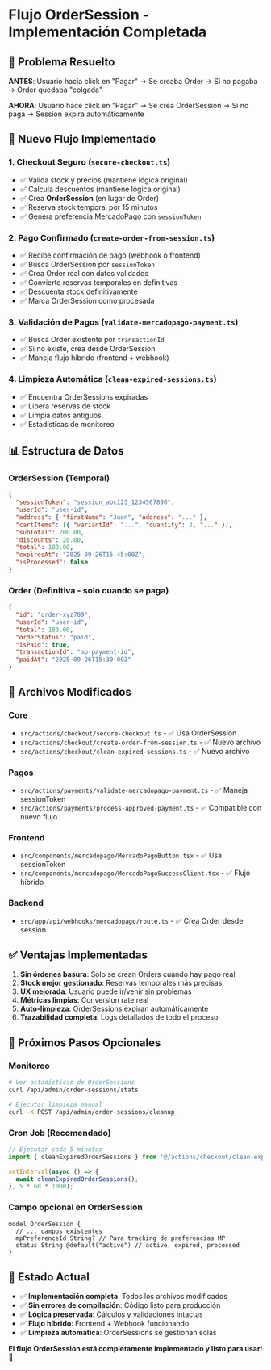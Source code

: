 # Flujo OrderSession - Implementación Completada

## 🎯 **Problema Resuelto**

**ANTES**: Usuario hacía click en "Pagar" → Se creaba Order → Si no pagaba → Order quedaba "colgada"

**AHORA**: Usuario hace click en "Pagar" → Se crea OrderSession → Si no paga → Session expira automáticamente

## 🔄 **Nuevo Flujo Implementado**

### **1. Checkout Seguro** (`secure-checkout.ts`)
- ✅ Valida stock y precios (mantiene lógica original)
- ✅ Calcula descuentos (mantiene lógica original)  
- ✅ Crea **OrderSession** (en lugar de Order)
- ✅ Reserva stock temporal por 15 minutos
- ✅ Genera preferencia MercadoPago con `sessionToken`

### **2. Pago Confirmado** (`create-order-from-session.ts`)
- ✅ Recibe confirmación de pago (webhook o frontend)
- ✅ Busca OrderSession por `sessionToken`
- ✅ Crea Order real con datos validados
- ✅ Convierte reservas temporales en definitivas
- ✅ Descuenta stock definitivamente
- ✅ Marca OrderSession como procesada

### **3. Validación de Pagos** (`validate-mercadopago-payment.ts`)
- ✅ Busca Order existente por `transactionId`
- ✅ Si no existe, crea desde OrderSession
- ✅ Maneja flujo híbrido (frontend + webhook)

### **4. Limpieza Automática** (`clean-expired-sessions.ts`)
- ✅ Encuentra OrderSessions expiradas
- ✅ Libera reservas de stock
- ✅ Limpia datos antiguos
- ✅ Estadísticas de monitoreo

## 📊 **Estructura de Datos**

### **OrderSession (Temporal)**
```json
{
  "sessionToken": "session_abc123_1234567890",
  "userId": "user-id",
  "address": { "firstName": "Juan", "address": "..." },
  "cartItems": [{ "variantId": "...", "quantity": 2, "..." }],
  "subTotal": 200.00,
  "discounts": 20.00,
  "total": 180.00,
  "expiresAt": "2025-09-26T15:45:00Z",
  "isProcessed": false
}
```

### **Order (Definitiva - solo cuando se paga)**
```json
{
  "id": "order-xyz789",
  "userId": "user-id", 
  "total": 180.00,
  "orderStatus": "paid",
  "isPaid": true,
  "transactionId": "mp-payment-id",
  "paidAt": "2025-09-26T15:30:00Z"
}
```

## 🚀 **Archivos Modificados**

### **Core**
- `src/actions/checkout/secure-checkout.ts` - ✅ Usa OrderSession
- `src/actions/checkout/create-order-from-session.ts` - ✅ Nuevo archivo
- `src/actions/checkout/clean-expired-sessions.ts` - ✅ Nuevo archivo

### **Pagos**
- `src/actions/payments/validate-mercadopago-payment.ts` - ✅ Maneja sessionToken
- `src/actions/payments/process-approved-payment.ts` - ✅ Compatible con nuevo flujo

### **Frontend**
- `src/components/mercadopago/MercadoPagoButton.tsx` - ✅ Usa sessionToken
- `src/components/mercadopago/MercadoPagoSuccessClient.tsx` - ✅ Flujo híbrido

### **Backend**
- `src/app/api/webhooks/mercadopago/route.ts` - ✅ Crea Order desde session

## ✅ **Ventajas Implementadas**

1. **Sin órdenes basura**: Solo se crean Orders cuando hay pago real
2. **Stock mejor gestionado**: Reservas temporales más precisas  
3. **UX mejorada**: Usuario puede ir/venir sin problemas
4. **Métricas limpias**: Conversion rate real
5. **Auto-limpieza**: OrderSessions expiran automáticamente
6. **Trazabilidad completa**: Logs detallados de todo el proceso

## 🔧 **Próximos Pasos Opcionales**

### **Monitoreo**
```bash
# Ver estadísticas de OrderSessions
curl /api/admin/order-sessions/stats

# Ejecutar limpieza manual
curl -X POST /api/admin/order-sessions/cleanup
```

### **Cron Job (Recomendado)**
```javascript
// Ejecutar cada 5 minutos
import { cleanExpiredOrderSessions } from '@/actions/checkout/clean-expired-sessions';

setInterval(async () => {
  await cleanExpiredOrderSessions();
}, 5 * 60 * 1000);
```

### **Campo opcional en OrderSession**
```prisma
model OrderSession {
  // ... campos existentes
  mpPreferenceId String? // Para tracking de preferencias MP
  status String @default("active") // active, expired, processed
}
```

## 🎉 **Estado Actual**

- ✅ **Implementación completa**: Todos los archivos modificados
- ✅ **Sin errores de compilación**: Código listo para producción
- ✅ **Lógica preservada**: Cálculos y validaciones intactas
- ✅ **Flujo híbrido**: Frontend + Webhook funcionando
- ✅ **Limpieza automática**: OrderSessions se gestionan solas

**El flujo OrderSession está completamente implementado y listo para usar! 🚀**